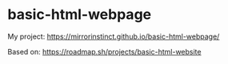 # basic-html-webpage

My project: https://mirrorinstinct.github.io/basic-html-webpage/

Based on: https://roadmap.sh/projects/basic-html-website